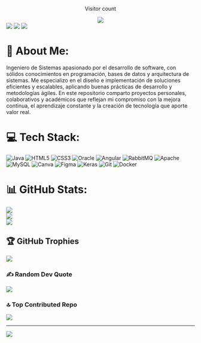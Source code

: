<div align="center">
  <p>Visitor count</p>
  <img src="https://profile-counter.glitch.me/GregorioPe/count.svg"/>
  <br/>
</div>
<div>
  
  <img src="https://github-readme-stats.vercel.app/api?username=GregorioPe&theme=tokyonight&hide_border=false&include_all_commits=false&count_private=false"/>
  <img src="https://github-readme-stats.vercel.app/api/top-langs/?username=GregorioPe&theme=tokyonight&hide_border=false&include_all_commits=false&count_private=false&layout=compact"/>
  
  <img src="https://github-readme-activity-graph.vercel.app/graph?username=GregorioPe&bg_color=212121&color=ffffff&line=404db0&point=ffcd42&area=true&hide_border=true)](https://github.com/ashutosh00710/github-readme-activity-graph"/>
</div>

# 💫 About Me:
Ingeniero de Sistemas apasionado por el desarrollo de software, con sólidos conocimientos en programación, bases de datos y arquitectura de sistemas. Me especializo en el diseño e implementación de soluciones eficientes y escalables, aplicando buenas prácticas de desarrollo y metodologías ágiles. En este repositorio comparto proyectos personales, colaborativos y académicos que reflejan mi compromiso con la mejora continua, el aprendizaje constante y la creación de tecnología que aporte valor real.


# 💻 Tech Stack:
![Java](https://img.shields.io/badge/java-%23ED8B00.svg?style=for-the-badge&logo=openjdk&logoColor=white) ![HTML5](https://img.shields.io/badge/html5-%23E34F26.svg?style=for-the-badge&logo=html5&logoColor=white) ![CSS3](https://img.shields.io/badge/css3-%231572B6.svg?style=for-the-badge&logo=css3&logoColor=white) ![Oracle](https://img.shields.io/badge/Oracle-F80000?style=for-the-badge&logo=oracle&logoColor=white) ![Angular](https://img.shields.io/badge/angular-%23DD0031.svg?style=for-the-badge&logo=angular&logoColor=white) ![RabbitMQ](https://img.shields.io/badge/rabbitmq-FF6600?style=for-the-badge&logo=rabbitmq&logoColor=white) ![Apache](https://img.shields.io/badge/apache-%23D42029.svg?style=for-the-badge&logo=apache&logoColor=white) ![MySQL](https://img.shields.io/badge/mysql-4479A1.svg?style=for-the-badge&logo=mysql&logoColor=white) ![Canva](https://img.shields.io/badge/Canva-%2300C4CC.svg?style=for-the-badge&logo=Canva&logoColor=white) ![Figma](https://img.shields.io/badge/figma-%23F24E1E.svg?style=for-the-badge&logo=figma&logoColor=white) ![Keras](https://img.shields.io/badge/Keras-%23D00000.svg?style=for-the-badge&logo=Keras&logoColor=white) ![Git](https://img.shields.io/badge/git-%23F05033.svg?style=for-the-badge&logo=git&logoColor=white) ![Docker](https://img.shields.io/badge/docker-%230db7ed.svg?style=for-the-badge&logo=docker&logoColor=white)
# 📊 GitHub Stats:
![](https://github-readme-stats.vercel.app/api?username=GregorioPe&theme=blueberry&hide_border=false&include_all_commits=false&count_private=false)<br/>
![](https://nirzak-streak-stats.vercel.app/?user=GregorioPe&theme=blueberry&hide_border=false)<br/>
![](https://github-readme-stats.vercel.app/api/top-langs/?username=GregorioPe&theme=blueberry&hide_border=false&include_all_commits=false&count_private=false&layout=compact)

## 🏆 GitHub Trophies
![](https://github-profile-trophy.vercel.app/?username=GregorioPe&theme=panda&no-frame=false&no-bg=true&margin-w=4)

### ✍️ Random Dev Quote
![](https://quotes-github-readme.vercel.app/api?type=horizontal&theme=merko)

### 🔝 Top Contributed Repo
![](https://github-contributor-stats.vercel.app/api?username=GregorioPe&limit=5&theme=synthwave&combine_all_yearly_contributions=true)

---
[![](https://visitcount.itsvg.in/api?id=GregorioPe&icon=0&color=0)](https://visitcount.itsvg.in)

<!-- Proudly created with GPRM ( https://gprm.itsvg.in ) -->
